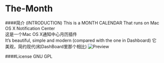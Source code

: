# The-Month
####简介 (INTRODUCTION)
This is a MONTH CALENDAR That runs on Mac OS X Notification Center  
这是一个Mac OS X通知中心月历插件  
It’s beautiful, simple and modern (compared with the one in Dashboard) 
它美观，简约现代(和DashBoard里那个相比)
![Preview](https://raw.githubusercontent.com/ExTEnS10N/The-Month/edit/master/preview.png)

####License
GNU GPL
